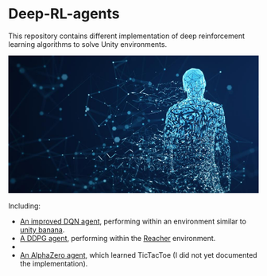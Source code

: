 # Deep-RL-agents

This repository contains different implementation of deep reinforcement learning algorithms to solve Unity environments.  

<p align="center">
  <img src="https://github.com/ClemPalf/Deep-RL-agents/blob/main/agent.jpg?raw=true"/>
</p>  

Including:  
-	[An improved DQN agent](https://github.com/ClemPalf/Deep-RL-agents/tree/main/Improved%20DQN), performing within an environment similar to [unity banana](https://github.com/Unity-Technologies/ml-agents/blob/master/docs/Learning-Environment-Examples.md#banana-collector).  
-	[A DDPG agent](https://github.com/ClemPalf/Deep-RL-agents/tree/main/DDPG), performing within the [Reacher](https://github.com/Unity-Technologies/ml-agents/blob/master/docs/Learning-Environment-Examples.md#reacher) environment.
- 
- [An AlphaZero agent](https://github.com/ClemPalf/Deep-RL-agents/tree/main/AlphaZero), which learned TicTacToe (I did not yet documented the implementation).














